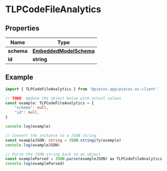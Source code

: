 
# TLPCodeFileAnalytics


## Properties

Name | Type
------------ | -------------
**schema** | [**EmbeddedModelSchema**](EmbeddedModelSchema)
**id** | **string**

## Example

```typescript
import { TLPCodeFileAnalytics } from '@pieces.app/pieces-os-client'

// TODO: Update the object below with actual values
const example: TLPCodeFileAnalytics = {
    "schema": null,
    "id": null,
}

console.log(example)

// Convert the instance to a JSON string
const exampleJSON: string = JSON.stringify(example)
console.log(exampleJSON)

// Parse the JSON string back to an object
const exampleParsed = JSON.parse(exampleJSON) as TLPCodeFileAnalytics
console.log(exampleParsed)
```


